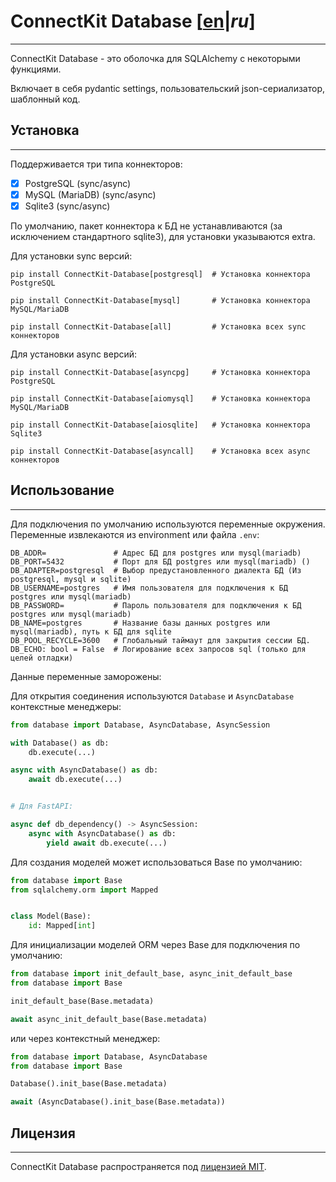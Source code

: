 # ConnectKit Database [[en](https://github.com/mtuciru/ConnectKit-Database/blob/2.2.1/README.md)|*ru*]

___

ConnectKit Database - это оболочка для SQLAlchemy с некоторыми функциями.

Включает в себя pydantic settings, пользовательский json-сериализатор, шаблонный код.

## Установка

___

Поддерживается три типа коннекторов:

-[x] PostgreSQL (sync/async)
-[x] MySQL (MariaDB) (sync/async)
-[x] Sqlite3 (sync/async)

По умолчанию, пакет коннектора к БД не устанавливаются (за исключением стандартного sqlite3), для установки указываются
extra.

Для установки sync версий:

```shell
pip install ConnectKit-Database[postgresql]  # Установка коннектора PostgreSQL
```

```shell
pip install ConnectKit-Database[mysql]       # Установка коннектора MySQL/MariaDB
```

```shell
pip install ConnectKit-Database[all]         # Установка всех sync коннекторов
```

Для установки async версий:

```shell
pip install ConnectKit-Database[asyncpg]     # Установка коннектора PostgreSQL
```

```shell
pip install ConnectKit-Database[aiomysql]    # Установка коннектора MySQL/MariaDB
```

```shell
pip install ConnectKit-Database[aiosqlite]   # Установка коннектора Sqlite3
```

```shell
pip install ConnectKit-Database[asyncall]    # Установка всех async коннекторов
```

## Использование

___

Для подключения по умолчанию используются переменные окружения.
Переменные извлекаются из environment или файла `.env`:

    DB_ADDR=               # Адрес БД для postgres или mysql(mariadb)
    DB_PORT=5432           # Порт для БД postgres или mysql(mariadb) ()
    DB_ADAPTER=postgresql  # Выбор предустановленного диалекта БД (Из postgresql, mysql и sqlite)
    DB_USERNAME=postgres   # Имя пользователя для подключения к БД postgres или mysql(mariadb)
    DB_PASSWORD=           # Пароль пользователя для подключения к БД postgres или mysql(mariadb)
    DB_NAME=postgres       # Название базы данных postgres или mysql(mariadb), путь к БД для sqlite
    DB_POOL_RECYCLE=3600   # Глобальный таймаут для закрытия сессии БД.
    DB_ECHO: bool = False  # Логирование всех запросов sql (только для целей отладки)

Данные переменные заморожены:

Для открытия соединения используются `Database` и `AsyncDatabase` контекстные менеджеры:

```python
from database import Database, AsyncDatabase, AsyncSession

with Database() as db:
    db.execute(...)

async with AsyncDatabase() as db:
    await db.execute(...)


# Для FastAPI:

async def db_dependency() -> AsyncSession:
    async with AsyncDatabase() as db:
        yield await db.execute(...)
```

Для создания моделей может использоваться Base по умолчанию:

```python
from database import Base
from sqlalchemy.orm import Mapped


class Model(Base):
    id: Mapped[int]
```

Для инициализации моделей ORM через Base для подключения по умолчанию:

```python
from database import init_default_base, async_init_default_base
from database import Base

init_default_base(Base.metadata)

await async_init_default_base(Base.metadata)
```

или через контекстный менеджер:

```python
from database import Database, AsyncDatabase
from database import Base

Database().init_base(Base.metadata)

await (AsyncDatabase().init_base(Base.metadata))
```

## Лицензия

___

ConnectKit Database распространяется под [лицензией MIT](https://github.com/mtuciru/ConnectKit-Database/blob/2.2.1/LICENSE).